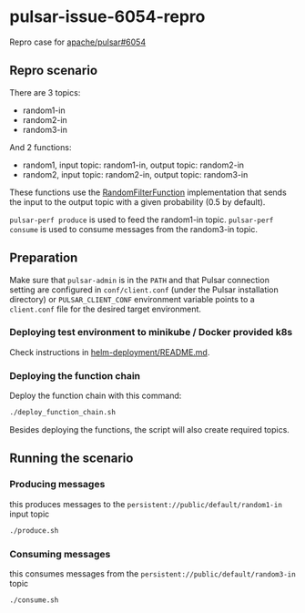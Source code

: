 # pulsar-issue-6054-repro

Repro case for [apache/pulsar#6054](https://github.com/apache/pulsar/issues/6054)

## Repro scenario

There are 3 topics:
* random1-in
* random2-in
* random3-in

And 2 functions:
* random1, input topic: random1-in, output topic: random2-in
* random2, input topic: random2-in, output topic: random3-in

These functions use the [RandomFilterFunction](random-filter-function/src/main/java/com/github/lhotari/pulsar/RandomFilterFunction.java) implementation that sends the input to the output topic with a given probability (0.5 by default).

`pulsar-perf produce` is used to feed the random1-in topic. `pulsar-perf consume` is used to consume messages from the random3-in topic.

## Preparation

Make sure that `pulsar-admin` is in the `PATH` and that Pulsar connection setting are configured in `conf/client.conf` (under the Pulsar installation directory) or `PULSAR_CLIENT_CONF` environment variable points to a `client.conf` file for the desired target environment.

### Deploying test environment to minikube / Docker provided k8s

Check instructions in [helm-deployment/README.md](helm-deployment/README.md).


### Deploying the function chain


Deploy the function chain with this command:

```bash
./deploy_function_chain.sh
```

Besides deploying the functions, the script will also create required topics.


## Running the scenario

### Producing messages

this produces messages to the `persistent://public/default/random1-in` input topic

```bash
./produce.sh
```

### Consuming messages

this consumes messages from the `persistent://public/default/random3-in` topic

```bash
./consume.sh
```


